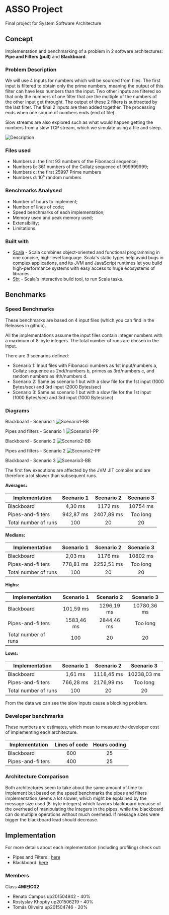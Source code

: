 # ASSO Project

Final project for System Software Architecture

## Concept

Implementation and benchmarking of a problem in 2 software architectures: **Pipe and Filters (pull)** and **Blackboard**.


### Problem Description

We will use 4 inputs for numbers which will be sourced from files. The first input is filtered to obtain only the prime numbers, meaning the output of this filter can have less numbers than the input. Two other inputs are filtered so that only the numbers of one filter that are the multiple of the numbers of the other input get throught. The output of these 2 filters is subtracted by the last filter. The final 2 inputs are then added together. The processing ends when one source of numbers ends (end of file).

Slow streams are also explored such as what would happen getting the numbers from a slow TCP stream, which we simulate using a file and sleep.

![Description](https://i.imgur.com/frKF4XJ.png)

### Files used
- Numbers a: the first 93 numbers of the Fibonacci sequence;
- Numbers b: 361 numbers of the Collatz sequence of 999999999;
- Numbers c: the first 25997 Prime numbers
- Numbers d: 10⁵ random numbers

### Benchmarks Analysed

- Number of hours to implement;
- Number of lines of code;
- Speed benchmarks of each implementation;
- Memory used and peak memory used;
- Extensibility;
- Limitations.

### Built with

- [Scala](https://www.scala-lang.org/) - Scala combines object-oriented and functional programming in one concise, high-level language. Scala's static types help avoid bugs in complex applications, and its JVM and JavaScript runtimes let you build high-performance systems with easy access to huge ecosystems of libraries.
- [Sbt](https://www.scala-sbt.org/) - Scala's interactive build tool, to run Scala tasks.

## Benchmarks

### Speed Benchmarks

These benchmarks are based on 4 input files (which you can find in the Releases in github).

All the implementations assume the input files contain integer numbers with a maximum of 8-byte integers.
The total number of runs are chosen in the input.

There are 3 scenarios defined:

- Scenario 1: Input files with Fibonacci numbers as 1st input/numbers a, Collatz sequence as 2nd//numbers b, primes as 3rd/numbers c, and random numbers as 4th/numbers d.
- Scenario 2: Same as scenario 1 but with a slow file for the 1st input (1000 Bytes/sec) and 3rd input (2000 Bytes/sec)
- Scenario 3: Same as scenario 1 but with a slow file for the 1st input (1000 Bytes/sec) and 3rd input (1000 Bytes/sec)

### Diagrams

Blackboard - Scenario 1
![Scenario1-BB](https://i.imgur.com/T1yIqFa.gif)

Pipes and filters - Scenario 1
![Scenario1-PP](https://i.imgur.com/IflxqhN.gif)

Blackboard - Scenario 2
![Scenario2-BB](https://i.imgur.com/76lhgIK.gif)

Pipes and filters - Scenario 2
![Scenario2-PP](https://i.imgur.com/DFC7K74.gif)

Blackboard - Scenario 3
![Scenario3-BB](https://i.imgur.com/yLwTqcN.gif)

The first few executions are affected by the JVM JIT compiler and are therefore a lot slower than subsequent runs.

**Averages:**

|Implementation | Scenario 1 | Scenario 2 | Scenario 3 |
| ------------------------ |:--------------------:|:----------------------:|:----------------:|
| Blackboard               | 4,30 ms     | 1172 ms       | 10754 ms |
| Pipes-and-filters  | 942,87 ms | 2407,89 ms | Too long |
| Total number of runs  | 100 | 20 | 20 |

**Medians:**

|Implementation | Scenario 1 | Scenario 2 | Scenario 3 |
| ------------------------ |:--------------------:|:----------------------:|:----------------:|
| Blackboard               | 2,03 ms     | 1176 ms       | 10802 ms |
| Pipes-and-filters | 778,81 ms | 2252,51 ms | Too long |
| Total number of runs | 100 | 20 | 20 |

**Highs:**

|Implementation | Scenario 1 | Scenario 2 | Scenario 3 |
| ------------------------ |:--------------------:|:----------------------:|:----------------:|
| Blackboard               | 101,59 ms     | 1296,19 ms       | 10780,36 ms |
| Pipes-and-filters | 1583,46 ms | 2844,46 ms | Too long |
| Total number of runs | 100 | 20 | 20 |

**Lows:**

|Implementation | Scenario 1 | Scenario 2 | Scenario 3 |
| ------------------------ |:--------------------:|:----------------------:|:----------------:|
| Blackboard               | 1,61 ms     | 1118,45 ms       | 10238,03 ms |
| Pipes-and-filters | 766,28 ms | 2176,99 ms | Too long |
| Total number of runs | 100 | 20 | 20 |

From the data we can see the slow inputs cause a blocking problem.

### Developer benchmarks

These numbers are estimates, which mean to measure the developer cost of implementing each architecture.

|Implementation| Lines of code | Hours coding |
| ------------ |:-------------:|:------------:|
| Blackboard               | 600 | 25 |
| Pipes-and-filters | 400 | 25 | 

### Architecture Comparison

Both architectures seem to take about the same amount of time to implement but 
based on the speed benchmarks the pipes and filters implementation seems a lot slower, which might be explained by the message size used (8-byte integers) which favours blackboard because of the overhead of manipulating the integers in the pipes, while the blackboard can do multiple operations without much overhead. If message sizes were bigger the blackboard lead should decrease.

## Implementation
For more details about each implementation (including profiling) check out:

- Pipes and Filters : [here](pipes-and-filters/README.md)
- Blackboard: [here](blackboard/README.md)

### Members
Class **4MIEIC02**

- Renato Campos up201504942 - 40%
- Rostyslav Khoptiy up201506219 - 40%
- Tomás Oliveira up201504746 - 20%

